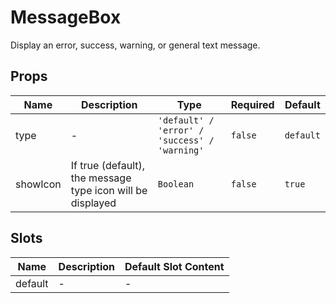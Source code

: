 # MessageBox

Display an error, success, warning, or general text message.

## Props

<!-- @vuese:MessageBox:props:start -->

| Name     | Description                                                | Type                                          | Required | Default   |
| -------- | ---------------------------------------------------------- | --------------------------------------------- | -------- | --------- |
| type     | -                                                          | `'default' / 'error' / 'success' / 'warning'` | `false`  | `default` |
| showIcon | If true (default), the message type icon will be displayed | `Boolean`                                     | `false`  | `true`    |

<!-- @vuese:MessageBox:props:end -->

## Slots

<!-- @vuese:MessageBox:slots:start -->

| Name    | Description | Default Slot Content |
| ------- | ----------- | -------------------- |
| default | -           | -                    |

<!-- @vuese:MessageBox:slots:end -->

